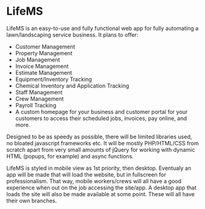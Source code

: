 # LifeMS

LifeMS is an easy-to-use and fully functional web app for fully automating a lawn/landscaping service business. It plans to offer:

- Customer Management
- Property Management
- Job Management
- Invoice Management
- Estimate Management
- Equipment/Inventory Tracking
- Chemical Inventory and Application Tracking
- Staff Management
- Crew Management
- Payroll Tracking
- A custom homepage for your business and customer portal for your customers to access their scheduled jobs, invoices, pay online, and more.

Designed to be as speedy as possible, there will be limited libraries used, no bloated javascript frameworks etc. It will be mostly PHP/HTML/CSS from scratch apart from very small amounts of jQuery for working with dynamic HTML (popups, for example) and async functions.

LifeMS is styled in mobile view as 1st priority, then desktop. Eventualy an app will be made that will load the website, but in fullscreen for professionalism. That way, mobile workers/crews will all have a good experience when out on the job accessing the site/app. A desktop app that loads the site will also be made available at some point. These will all have their own branches.
